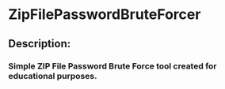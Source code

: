 # ZipFilePasswordBruteForcer

## Description:
### Simple ZIP File Password Brute Force tool created for educational purposes.
